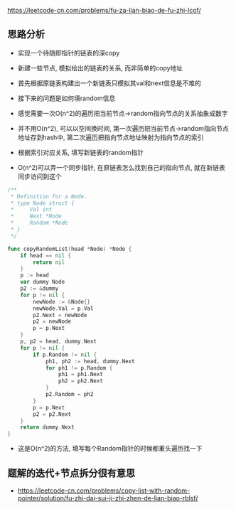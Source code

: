 https://leetcode-cn.com/problems/fu-za-lian-biao-de-fu-zhi-lcof/

## 思路分析
- 实现一个待随即指针的链表的深copy
- 新建一些节点, 模拟给出的链表的关系, 而非简单的copy地址
- 首先根据原链表构建出一个新链表只模拟其val和next信息是不难的
- 接下来的问题是如何填random信息
- 感觉需要一次O(n^2)的遍历把当前节点->random指向节点的关系抽象成数字
- 并不用O(n^2), 可以以空间换时间, 第一次遍历把当前节点->random指向节点地址存到hash中, 第二次遍历把指向节点地址映射为指向节点的索引
- 根据索引对应关系, 填写新链表的random指针

- O(n^2)可以弄一个同步指针, 在原链表怎么找到自己的指向节点, 就在新链表同步访问到这个
```go
/**
 * Definition for a Node.
 * type Node struct {
 *     Val int
 *     Next *Node
 *     Random *Node
 * }
 */

func copyRandomList(head *Node) *Node {
    if head == nil {
        return nil
    }
    p := head
    var dummy Node
    p2 := &dummy
    for p != nil {
        newNode := &Node{}
        newNode.Val = p.Val
        p2.Next = newNode
        p2 = newNode
        p = p.Next
    }
    p, p2 = head, dummy.Next
    for p != nil {
        if p.Random != nil {
            ph1, ph2 := head, dummy.Next
            for ph1 != p.Random {
                ph1 = ph1.Next
                ph2 = ph2.Next
            }
            p2.Random = ph2
        }
        p = p.Next
        p2 = p2.Next
    }
    return dummy.Next
}
```
- 这是O(n^2)的方法, 填写每个Random指针的时候都重头遍历找一下

## 题解的迭代+节点拆分很有意思
- https://leetcode-cn.com/problems/copy-list-with-random-pointer/solution/fu-zhi-dai-sui-ji-zhi-zhen-de-lian-biao-rblsf/